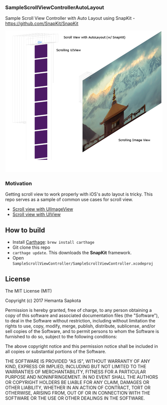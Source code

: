 ### SampleScrollViewControllerAutoLayout ###

Sample Scroll View Controller with Auto Layout using SnapKit - https://github.com/SnapKit/SnapKit

![SS](SampleScrollViewController/ss.png)

### Motivation ###

Getting scroll view to work properly with iOS's auto layout is tricky. This repo serves as a sample of common use cases for scroll view.

* [Scroll view with UIImageView](https://github.com/hemantasapkota/SampleScrollViewControllerAutoLayout/blob/master/SampleScrollViewController/SampleScrollViewController/ImageScrollViewController.swift)
* [Scroll view with UIView](https://github.com/hemantasapkota/SampleScrollViewControllerAutoLayout/blob/master/SampleScrollViewController/SampleScrollViewController/ScrollingUIView.swift)

## How to build ###

* Install [Carthage](https://github.com/Carthage/Carthage): ```brew install carthage```
* Git clone this repo
* ```carthage update```. This downloads the **SnapKit** framework.
* Open ```SampleScrollViewController/SampleScrollViewController.xcodeproj```

## License ##
The MIT License (MIT)

Copyright (c) 2017 Hemanta Sapkota

Permission is hereby granted, free of charge, to any person obtaining a copy
of this software and associated documentation files (the "Software"), to deal
in the Software without restriction, including without limitation the rights
to use, copy, modify, merge, publish, distribute, sublicense, and/or sell
copies of the Software, and to permit persons to whom the Software is
furnished to do so, subject to the following conditions:

The above copyright notice and this permission notice shall be included in all
copies or substantial portions of the Software.

THE SOFTWARE IS PROVIDED "AS IS", WITHOUT WARRANTY OF ANY KIND, EXPRESS OR
IMPLIED, INCLUDING BUT NOT LIMITED TO THE WARRANTIES OF MERCHANTABILITY,
FITNESS FOR A PARTICULAR PURPOSE AND NONINFRINGEMENT. IN NO EVENT SHALL THE
AUTHORS OR COPYRIGHT HOLDERS BE LIABLE FOR ANY CLAIM, DAMAGES OR OTHER
LIABILITY, WHETHER IN AN ACTION OF CONTRACT, TORT OR OTHERWISE, ARISING FROM,
OUT OF OR IN CONNECTION WITH THE SOFTWARE OR THE USE OR OTHER DEALINGS IN THE
SOFTWARE.
